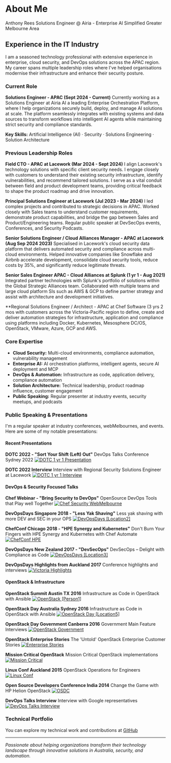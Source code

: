 # About Me

Anthony Rees 
Solutions Engineer @ Airia - Enterprise AI Simplified
Greater Melbourne Area 

## Experience in the IT Industry

I am a seasoned technology professional with extensive experience in enterprise, cloud security, and DevOps solutions across the APAC region. My career spans multiple leadership roles where I've helped organisations modernise their infrastructure and enhance their security posture.

### Current Role

**Solutions Engineer - APAC (Sept 2024 - Current)**
Currently working as a Solutions Engineer at Airia AI a leading Enterprise Orchestration Platform, where I help organizations securely build, deploy, and manage AI solutions at scale. The platform seamlessly integrates with existing systems and data sources to transform workflows into intelligent AI agents while maintaining strict security and compliance standards.

**Key Skills:** Artificial Intelligence (AI) · Security · Solutions Engineering · Solution Architecture

### Previous Leadership Roles

**Field CTO - APAC at Lacework (Mar 2024 - Sept 2024)**
I align Lacework's technology solutions with specific client security needs. I engage closely with customers to understand their existing security infrastructure, identify vulnerabilities, and recommend tailored solutions. I serve as a vital conduit between field and product development teams, providing critical feedback to shape the product roadmap and drive innovation.

**Principal Solutions Engineer at Lacework (Jul 2023 - Mar 2024)**
I led complex projects and contributed to strategic decisions in APAC. Worked closely with Sales teams to understand customer requirements, demonstrate product capabilities, and bridge the gap between Sales and Product/Engineering teams. Regular public speaker at DevSecOps events, Conferences, and Security Podcasts.

**Senior Solutions Engineer / Cloud Alliances Manager - APAC at Lacework (Aug Sep 2024 2023)**
Specialised in Lacework's cloud security data platform that delivers automated security and compliance across multi-cloud environments. Helped innovative companies like Snowflake and Airbnb accelerate development, consolidate cloud security tools, reduce costs by 35%, and significantly reduce legitimate threats.

**Senior Sales Engineer APAC - Cloud Alliances at Splunk (1 yr 1 - Aug 2021)**
Integrated partner technologies with Splunk's portfolio of solutions within the Global Strategic Alliances team. Collaborated with multiple teams and large cloud platform SIs such as AWS & GCP to define partner strategy and assist with architecture and development initiatives.

**Regional Solutions Engineer / Architect - APAC at Chef Software (3 yrs 2 mos with customers across the Victoria-Pacific region to define, create and deliver automation strategies for infrastructure, application and compliance using platforms including Docker, Kubernetes, Mesosphere DC/OS, OpenStack, VMware, Azure, GCP and AWS.

### Core Expertise
- **Cloud Security:** Multi-cloud environments, compliance automation, vulnerability management
- **Enterprise AI:** AI orchestration platforms, intelligent agents, secure AI deployment and MCP
- **DevOps & Automation:** Infrastructure as code, application delivery, compliance automation
- **Solution Architecture:** Technical leadership, product roadmap influence, customer engagement
- **Public Speaking:** Regular presenter at industry events, security meetups, and podcasts

### Public Speaking & Presentations

I'm a regular speaker at industry conferences, webMelbournes, and events. Here are some of my notable presentations:

#### Recent Presentations

**DOTC 2022 - "Sort Your Shift (Left) Out"**
DevOps Talks Conference Sydney 2022
[![DOTC 1 yr 1 Presentation](https://img.youtube.com/vi/Bqw7hvKYavU/maxresdefault.jpg)](https://youtu.be/Bqw7hvKYavU?si=7fSzbw1ghALZLa41)

**DOTC 2022 Interview**
Interview with Regional Security Solutions Engineer at Lacework
[![DOTC 1 yr 1 Interview](https://img.youtube.com/vi/Muig2oIczkw/maxresdefault.jpg)](https://youtu.be/Muig2oIczkw?si=j0ILtqO2u8FxKPP5)

#### DevOps & Security Focused Talks

**Chef Webinar - "Bring Security to DevOps"**
OpenSource DevOps Tools that Play well Together
[![Chef Security WebMelbourne](https://img.youtube.com/vi/rbnvOhZMpTA/maxresdefault.jpg)](https://youtu.be/rbnvOhZMpTA)

**DevOpsDays Singapore 2018 - "Less Yak Shaving"**
Less yak shaving with more DEV and SEC in your OPS
[![DevOpsDays [Location2]](https://img.youtube.com/vi/vknxjy-U2ac/maxresdefault.jpg)](https://youtu.be/vknxjy-U2ac)

**ChefConf Chicago 2018 - "HPE Synergy and Kubernetes"**
Don't Burn Your Fingers with HPE Synergy and Kubernetes with Chef Automate
[![ChefConf HPE](https://img.youtube.com/vi/82iGE9L7iUs/maxresdefault.jpg)](https://youtu.be/82iGE9L7iUs)

**DevOpsDays New Zealand 2017 - "DevSecOps"**
DevSecOps – Delight with Compliance as Code
[![DevOpsDays [Location3]](https://img.youtube.com/vi/L4zILOnHLUk/maxresdefault.jpg)](https://youtu.be/L4zILOnHLUk)

**DevOpsDays Highlights from Auckland 2017**
Conference highlights and interviews
[![Victoria Highlights](https://img.youtube.com/vi/qw7I1Pm1ZrU/maxresdefault.jpg)](https://youtu.be/qw7I1Pm1ZrU)

#### OpenStack & Infrastructure

**OpenStack Summit Austin TX 2016**
Infrastructure as Code in OpenStack with Ansible
[![OpenStack [Person1]](https://img.youtube.com/vi/iTUopN6CTFs/maxresdefault.jpg)](https://youtu.be/iTUopN6CTFs)

**OpenStack Day Australia Sydney 2016**
Infrastructure as Code in OpenStack with Ansible
[![OpenStack Day [Location5]](https://img.youtube.com/vi/PGBPGvCJp5w/maxresdefault.jpg)](https://youtu.be/PGBPGvCJp5w)

**OpenStack Day Government Canberra 2016**
Government Main Feature Interviews
[![OpenStack Government](https://img.youtube.com/vi/athGdgTlBAs/maxresdefault.jpg)](https://youtu.be/athGdgTlBAs)

**OpenStack Enterprise Stories**
The 'Untold' OpenStack Enterprise Customer Stories
[![Enterprise Stories](https://img.youtube.com/vi/Sj03XLkgs8A/maxresdefault.jpg)](https://youtu.be/Sj03XLkgs8A)

**Mission Critical OpenStack**
Mission Critical OpenStack implementations
[![Mission Critical](https://img.youtube.com/vi/nSNVNONjnFI/maxresdefault.jpg)](https://youtu.be/nSNVNONjnFI)

**Linux Conf Auckland 2015**
OpenStack Operations for Engineers
[![Linux Conf](https://img.youtube.com/vi/VCtYaB0CJnI/maxresdefault.jpg)](https://youtu.be/VCtYaB0CJnI)

**Open Source Developers Conference India 2014**
Change the Game with HP Helion OpenStack
[![OSDC](https://img.youtube.com/vi/1d9dJ_vjCNQ/maxresdefault.jpg)](https://youtu.be/1d9dJ_vjCNQ)

**DevOps Talks Interview**
Interview with Google representatives
[![DevOps Talks Interview](https://img.youtube.com/vi/n1c0lETSgsw/maxresdefault.jpg)](https://youtu.be/n1c0lETSgsw)

### Technical Portfolio
You can explore my technical work and contributions at [GitHub](https://github.com/anthonygrees)

---

*Passionate about helping organizations transform their technology landscape through innovative solutions in Australia, security, and automation.*
